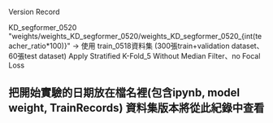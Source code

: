 Version Record


KD_segformer_0520
"weights/weights_KD_segformer_0520/weights_KD_segformer_0520_{int(teacher_ratio*100)}"
-> 
使用 train_0518資料集 (300張train+validation dataset、60張test dataset)
Apply Stratified K-Fold_5
Without Median Filter、no Focal Loss

把開始實驗的日期放在檔名裡(包含ipynb, model weight, TrainRecords)
資料集版本將從此紀錄中查看
--------------------------------------------------------